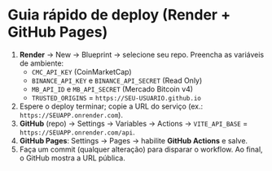 # Guia rápido de deploy (Render + GitHub Pages)

1) **Render** → New → Blueprint → selecione seu repo. Preencha as variáveis de ambiente:
   - `CMC_API_KEY` (CoinMarketCap)
   - `BINANCE_API_KEY` e `BINANCE_API_SECRET` (Read Only)
   - `MB_API_ID` e `MB_API_SECRET` (Mercado Bitcoin v4)
   - `TRUSTED_ORIGINS` = `https://SEU-USUARIO.github.io`
2) Espere o deploy terminar; copie a URL do serviço (ex.: `https://SEUAPP.onrender.com`).
3) **GitHub** (repo) → Settings → Variables → Actions → `VITE_API_BASE` = `https://SEUAPP.onrender.com/api`.
4) **GitHub Pages**: Settings → Pages → habilite **GitHub Actions** e salve.
5) Faça um commit (qualquer alteração) para disparar o workflow. Ao final, o GitHub mostra a URL pública.
